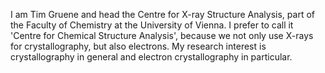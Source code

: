 I am Tim Gruene and head the Centre for X-ray Structure Analysis, 
part of the Faculty of Chemistry at the University of Vienna. I prefer 
to call it 'Centre for Chemical Structure Analysis', because we not only
use X-rays for crystallography, but also electrons. My research interest 
is crystallography in general and electron crystallography in particular.


<!---
tgruene/tgruene is a ✨ special ✨ repository because its `README.md` (this file) appears on your GitHub profile.
You can click the Preview link to take a look at your changes.
--->
